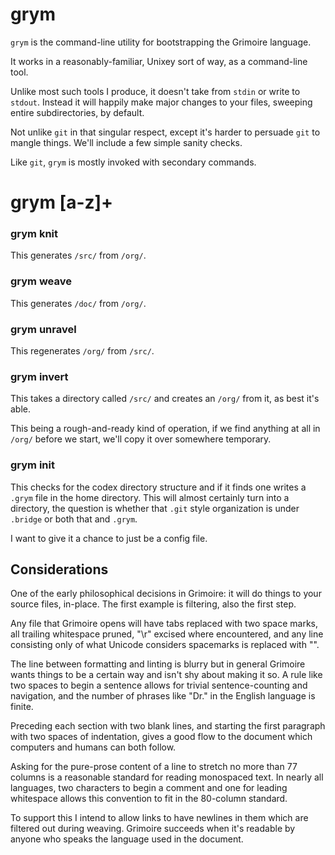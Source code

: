 # grym


  `````grym````` is the command-line utility for bootstrapping the Grimoire language.


It works in a reasonably-familiar, Unixey sort of way, as a command-line tool.


Unlike most such tools I produce, it doesn't take from `````stdin````` or write to
`````stdout`````.  Instead it will happily make major changes to your files, sweeping
entire subdirectories, by default.


Not unlike `````git````` in that singular respect, except it's harder to persuade `````git`````
to mangle things.  We'll include a few simple sanity checks. 


Like `````git`````, `````grym````` is mostly invoked with secondary commands.


# grym [a-z]+


### grym knit

  This generates `````/src/````` from `````/org/`````.


### grym weave

  This generates `````/doc/````` from `````/org/`````.


### grym unravel

  This regenerates `````/org/````` from `````/src/`````.


### grym invert

  This takes a directory called `````/src/````` and creates an `````/org/````` from it, as 
best it's able. 


This being a rough-and-ready kind of operation, if we find anything at all
in `````/org/````` before we start, we'll copy it over somewhere temporary. 


### grym init

  This checks for the codex directory structure and if it finds one writes a 
`````.grym````` file in the home directory.  This will almost certainly turn into a 
directory, the question is whether that `````.git````` style organization is under
`````.bridge````` or both that and `````.grym`````.


I want to give it a chance to just be a config file. 


## Considerations

  One of the early philosophical decisions in Grimoire: it will do things to
your source files, in-place.  The first example is filtering, also the first
step.


Any file that Grimoire opens will have tabs replaced with two space marks,
all trailing whitespace pruned, "\r" excised where encountered, and any
line consisting only of what Unicode considers spacemarks is replaced with "". 


The line between formatting and linting is blurry but in general Grimoire wants
things to be a certain way and isn't shy about making it so.  A rule like
two spaces to begin a sentence allows for trivial sentence-counting and 
navigation, and the number of phrases like "Dr." in the English language is 
finite.


Preceding each section with two blank lines, and starting the first 
paragraph with two spaces of indentation, gives a good flow to the document
which computers and humans can both follow.


Asking for the pure-prose content of a line to stretch no more than 77 
columns is a reasonable standard for reading monospaced text.  In nearly all
languages, two characters to begin a comment and one for leading whitespace
allows this convention to fit in the 80-column standard. 


To support this I intend to allow links to have newlines in them which are
filtered out during weaving.  Grimoire succeeds when it's readable by anyone
who speaks the language used in the document. 




